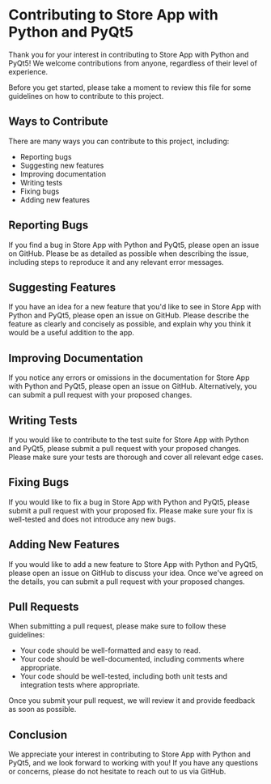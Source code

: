 # Contributing to Store App with Python and PyQt5

Thank you for your interest in contributing to Store App with Python and PyQt5! We welcome contributions from anyone, regardless of their level of experience. 

Before you get started, please take a moment to review this file for some guidelines on how to contribute to this project.

## Ways to Contribute

There are many ways you can contribute to this project, including:

- Reporting bugs
- Suggesting new features
- Improving documentation
- Writing tests
- Fixing bugs
- Adding new features

## Reporting Bugs

If you find a bug in Store App with Python and PyQt5, please open an issue on GitHub. Please be as detailed as possible when describing the issue, including steps to reproduce it and any relevant error messages.

## Suggesting Features

If you have an idea for a new feature that you'd like to see in Store App with Python and PyQt5, please open an issue on GitHub. Please describe the feature as clearly and concisely as possible, and explain why you think it would be a useful addition to the app.

## Improving Documentation

If you notice any errors or omissions in the documentation for Store App with Python and PyQt5, please open an issue on GitHub. Alternatively, you can submit a pull request with your proposed changes.

## Writing Tests

If you would like to contribute to the test suite for Store App with Python and PyQt5, please submit a pull request with your proposed changes. Please make sure your tests are thorough and cover all relevant edge cases.

## Fixing Bugs

If you would like to fix a bug in Store App with Python and PyQt5, please submit a pull request with your proposed fix. Please make sure your fix is well-tested and does not introduce any new bugs.

## Adding New Features

If you would like to add a new feature to Store App with Python and PyQt5, please open an issue on GitHub to discuss your idea. Once we've agreed on the details, you can submit a pull request with your proposed changes.

## Pull Requests

When submitting a pull request, please make sure to follow these guidelines:

- Your code should be well-formatted and easy to read.
- Your code should be well-documented, including comments where appropriate.
- Your code should be well-tested, including both unit tests and integration tests where appropriate.

Once you submit your pull request, we will review it and provide feedback as soon as possible.

## Conclusion

We appreciate your interest in contributing to Store App with Python and PyQt5, and we look forward to working with you! If you have any questions or concerns, please do not hesitate to reach out to us via GitHub.

